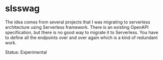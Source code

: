 # slsswag

The idea comes from several projects that I was migrating to serverless architecture using Serverless framework. There is an existing OpenAPI specification, but there is no good way to migrate it to Serverless. You have to define all the endpoints over and over again which is a kind of redundant work. 

Status: Experimental
